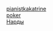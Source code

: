
[pianistkakatrine](https://www.twitch.tv/pianistkakatrine)  
[poker](https://www.twitch.tv/ac7ionmannn)  
[Нарды](https://www.twitch.tv/dubler1/video/617975619)  
